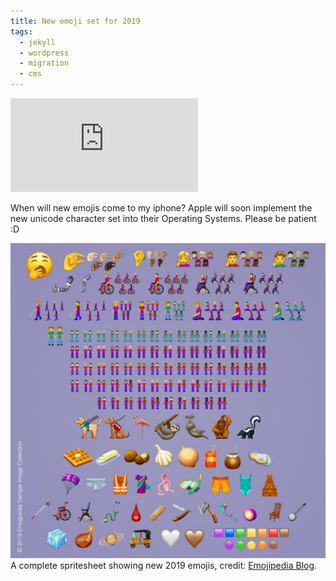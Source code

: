```yaml
---
title: New emoji set for 2019
tags:
  - jekyll
  - wordpress
  - migration
  - cms
---
```


<div class='youtube-embed-container'>
    <iframe src='https://www.youtube.com/embed/4HJhBUIVul8' frameborder='0' allowfullscreen></iframe>
</div>

When will new emojis come to my iphone?
Apple will soon implement the new unicode character set into their Operating Systems. Please be patient :D 

<div class="card mb-3">
    <img class="card-img-top" src="/static/img/2019-emojis.jpg" />
    <div class="card-body bg-light">
        <div class="card-text">
            A complete spritesheet showing new 2019 emojis, credit: <a href="https://blog.emojipedia.org/">Emojipedia Blog</a>.
        </div>
    </div>
</div>